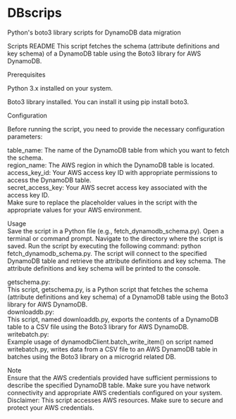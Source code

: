 # DBscrips
Python's boto3 library scripts for DynamoDB data migration

Scripts README
This script fetches the schema (attribute definitions and key schema) of a DynamoDB table using the Boto3 library for AWS DynamoDB.

Prerequisites  

Python 3.x installed on your system.

Boto3 library installed. You can install it using pip install boto3.

Configuration  

Before running the script, you need to provide the necessary configuration parameters:
  
table_name: The name of the DynamoDB table from which you want to fetch the schema.  
region_name: The AWS region in which the DynamoDB table is located.  
access_key_id: Your AWS access key ID with appropriate permissions to access the DynamoDB table.  
secret_access_key: Your AWS secret access key associated with the access key ID.  
Make sure to replace the placeholder values in the script with the appropriate values for your AWS environment.  
  
Usage  
Save the script in a Python file (e.g., fetch_dynamodb_schema.py).
Open a terminal or command prompt.
Navigate to the directory where the script is saved.
Run the script by executing the following command: python fetch_dynamodb_schema.py.
The script will connect to the specified DynamoDB table and retrieve the attribute definitions and key schema.
The attribute definitions and key schema will be printed to the console.

getschema.py:  
This script, getschema.py, is a Python script that fetches the schema (attribute definitions and key schema) of a DynamoDB table using the Boto3 library for AWS DynamoDB.  
downloaddb.py:  
This script, named downloaddb.py, exports the contents of a DynamoDB table to a CSV file using the Boto3 library for AWS DynamoDB.  
writebatch.py:  
Example usage of dynamodbClient.batch_write_item() on script named writebatch.py, writes data from a CSV file to an AWS DynamoDB table in batches using the Boto3 library on a microgrid related DB.  

Note  
Ensure that the AWS credentials provided have sufficient permissions to describe the specified DynamoDB table.
Make sure you have network connectivity and appropriate AWS credentials configured on your system.
Disclaimer: This script accesses AWS resources. Make sure to secure and protect your AWS credentials.

